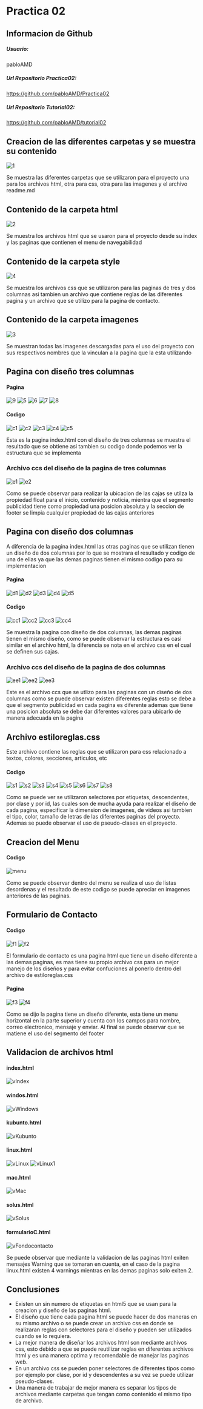 # Practica 02

## Informacion de Github

##### Usuario:
pabloAMD

##### Url Repositorio Practica02:
https://github.com/pabloAMD/Practica02

##### Url Repositorio Tutorial02:
https://github.com/pabloAMD/tutorial02

## Creacion de las diferentes carpetas y se muestra su contenido 

![1](https://user-images.githubusercontent.com/33675679/67644665-65309400-f8f1-11e9-88c3-c5219de5153d.JPG)

Se muestra las diferentes carpetas que se utilizaron para el proyecto una para los archivos html, otra para css, otra para las imagenes y el archivo readme.md

## Contenido de la carpeta html

![2](https://user-images.githubusercontent.com/33675679/67644779-80e86a00-f8f2-11e9-8562-16b67811a844.JPG)

Se muestra los archivos html que se usaron para  el proyecto desde su index y las paginas que contienen el menu de navegabilidad

## Contenido de la carpeta style

![4](https://user-images.githubusercontent.com/33675679/67644842-e3da0100-f8f2-11e9-89ee-7bda9a1b67a3.JPG)

Se muestra los archivos css que se utilizaron para las paginas de tres y dos columnas asi tambien un archivo que contiene reglas de las diferentes pagina y un archivo que se utilizo para la pagina de contacto.

## Contenido de la carpeta imagenes

![3](https://user-images.githubusercontent.com/33675679/67644910-54811d80-f8f3-11e9-92af-85f5cf772795.JPG)

Se muestran todas las imagenes descargadas para el uso del proyecto con sus respectivos nombres que la vinculan a la pagina que la esta utilizando 

## Pagina con diseño tres columnas 
#### Pagina

![9](https://user-images.githubusercontent.com/33675679/67646209-e0e30e80-f8fa-11e9-92cb-01c73d23483d.JPG)
![5](https://user-images.githubusercontent.com/33675679/67645083-92cb0c80-f8f4-11e9-8ca3-39ec10e8a157.JPG)
![6](https://user-images.githubusercontent.com/33675679/67645136-e178a680-f8f4-11e9-9676-8014a7d00a55.JPG)
![7](https://user-images.githubusercontent.com/33675679/67645178-1c7ada00-f8f5-11e9-98b1-04bb93b83744.JPG)
![8](https://user-images.githubusercontent.com/33675679/67645211-43391080-f8f5-11e9-8b9a-cb3c0615da9d.JPG)

#### Codigo

![c1](https://user-images.githubusercontent.com/33675679/67645332-1802f100-f8f6-11e9-8c5c-7c4c259801b0.JPG)
![c2](https://user-images.githubusercontent.com/33675679/67645333-1802f100-f8f6-11e9-893b-a916217937eb.JPG)
![c3](https://user-images.githubusercontent.com/33675679/67645334-1802f100-f8f6-11e9-84f3-a4441fd3898e.JPG)
![c4](https://user-images.githubusercontent.com/33675679/67645335-189b8780-f8f6-11e9-9153-f1f8864a5c7b.JPG)
![c5](https://user-images.githubusercontent.com/33675679/67645336-189b8780-f8f6-11e9-9b2d-8b7294ec5886.JPG)

Esta es la pagina index.html con el diseño de tres columnas se muestra el resultado que se obtiene asi tambien su codigo donde podemos ver la estructura que se implementa 

### Archivo ccs del diseño de la pagina de tres columnas

![e1](https://user-images.githubusercontent.com/33675679/67645443-d3c42080-f8f6-11e9-914b-e2f2af7f795f.JPG)
![e2](https://user-images.githubusercontent.com/33675679/67645444-d3c42080-f8f6-11e9-9205-f0c3f66cdd7a.JPG)

Como se puede observar para realizar la ubicacion de las cajas se utilza la propiedad float para el inicio, contenido y noticia, mientra que el segmento publicidad tiene como propiedad una posicion absoluta y la seccion de footer se limpia cualquier propiedad de las cajas anteriores

## Pagina con diseño dos columnas
A diferencia de la pagina index.html las otras paginas que se utilizan tienen un diseño de dos columnas por lo que se mostrara el resultado y codigo de una de ellas ya que las demas paginas tienen el mismo codigo para su implementacion

#### Pagina

![d1](https://user-images.githubusercontent.com/33675679/67645917-78dff880-f8f9-11e9-9c4b-f21c787304e2.JPG)
![d2](https://user-images.githubusercontent.com/33675679/67645913-78476200-f8f9-11e9-8ae4-3cccefa4d1ba.JPG)
![d3](https://user-images.githubusercontent.com/33675679/67645914-78476200-f8f9-11e9-9499-28fbbd150434.JPG)
![d4](https://user-images.githubusercontent.com/33675679/67645915-78dff880-f8f9-11e9-8def-e94035bfa8db.JPG)
![d5](https://user-images.githubusercontent.com/33675679/67645916-78dff880-f8f9-11e9-9236-0f6ab31f682e.JPG)

#### Codigo 
![cc1](https://user-images.githubusercontent.com/33675679/67646097-6914e400-f8fa-11e9-8ca4-886785cfcd03.JPG)
![cc2](https://user-images.githubusercontent.com/33675679/67646093-687c4d80-f8fa-11e9-9cd4-0bd587ebb60f.JPG)
![cc3](https://user-images.githubusercontent.com/33675679/67646094-6914e400-f8fa-11e9-9ac4-621ae9769459.JPG)
![cc4](https://user-images.githubusercontent.com/33675679/67646095-6914e400-f8fa-11e9-97ad-4998107f1d86.JPG)


Se muestra la pagina con diseño de dos columnas, las demas paginas tienen el mismo diseño, como se puede observar la estructura es casi similar en el archivo html, la diferencia se nota en el archivo css en el cual se definen sus cajas.

### Archivo ccs del diseño de la pagina de dos columnas

![ee1](https://user-images.githubusercontent.com/33675679/67646303-7b435200-f8fb-11e9-9d8c-34301d329fc3.JPG)
![ee2](https://user-images.githubusercontent.com/33675679/67646304-7b435200-f8fb-11e9-893a-bc4f7fe222c8.JPG)
![ee3](https://user-images.githubusercontent.com/33675679/67646306-7b435200-f8fb-11e9-9f72-eca8d68c4bbf.JPG)

Este es el archivo ccs que se utlizo para las paginas con un diseño de dos columnas como se puede observar existen diferentes reglas esto se debe a que el segmento publicidad en cada pagina es diferente ademas que tiene una posicion absoluta se debe dar diferentes valores para ubicarlo de manera adecuada en la pagina

## Archivo estiloreglas.css 
Este archivo contiene las reglas que se utilizaron para css relacionado a textos, colores, secciones, articulos, etc

#### Codigo 

![s1](https://user-images.githubusercontent.com/33675679/67646922-543a4f80-f8fe-11e9-9d0c-270fa8af0d26.JPG)
![s2](https://user-images.githubusercontent.com/33675679/67646923-543a4f80-f8fe-11e9-8700-c6357b5af566.JPG)
![s3](https://user-images.githubusercontent.com/33675679/67646924-543a4f80-f8fe-11e9-8642-30daeddcefeb.JPG)
![s4](https://user-images.githubusercontent.com/33675679/67646925-54d2e600-f8fe-11e9-9126-14d6fdd74c67.JPG)
![s5](https://user-images.githubusercontent.com/33675679/67646926-54d2e600-f8fe-11e9-911f-772a56a40a7b.JPG)
![s6](https://user-images.githubusercontent.com/33675679/67646927-54d2e600-f8fe-11e9-90db-ca5e2f7d99e0.JPG)
![s7](https://user-images.githubusercontent.com/33675679/67646928-54d2e600-f8fe-11e9-9821-fd68fc80ecc7.JPG)
![s8](https://user-images.githubusercontent.com/33675679/67646929-54d2e600-f8fe-11e9-8b06-70207b258ef1.JPG)

Como se puede ver se utilizaron selectores por etiquetas, descendentes, por clase y por id, las cuales son de mucha ayuda para realizar el diseño de cada pagina, especificar la dimension de imagenes, de videos asi tambien el tipo, color, tamaño de letras de las diferentes paginas del proyecto.
Ademas se puede observar el uso de pseudo-clases en el proyecto.

## Creacion del Menu 
#### Codigo
![menu](https://user-images.githubusercontent.com/33675679/67647322-e7c05000-f8ff-11e9-98d6-819520eeeadb.JPG)

Como se puede observar dentro del menu se realiza el uso de listas desordenas y el resultado de este codigo se puede apreciar en imagenes anteriores de las paginas.
 
 ## Formulario de Contacto
#### Codigo 
![f1](https://user-images.githubusercontent.com/33675679/67647323-e7c05000-f8ff-11e9-84b8-8ea62e858a7c.JPG)
![f2](https://user-images.githubusercontent.com/33675679/67647324-e7c05000-f8ff-11e9-92a5-cfd401e40333.JPG)

El formulario de contacto es una pagina html que tiene un diseño diferente a las demas paginas, es mas tiene su propio archivo css para un mejor manejo de los diseños y para evitar confuciones al ponerlo dentro del archivo de estiloreglas.css

#### Pagina
![f3](https://user-images.githubusercontent.com/33675679/67647320-e727b980-f8ff-11e9-90d3-9624c1d40f1b.JPG)
![f4](https://user-images.githubusercontent.com/33675679/67647321-e7c05000-f8ff-11e9-9340-32c7c390d5e2.JPG)

Como se dijo la pagina tiene un diseño diferente, esta tiene un menu horizontal en la parte superior y cuenta con los campos para nombre, correo electronico, mensaje y enviar.
Al final se puede observar que se matiene el uso del segmento del footer

## Validacion de archivos html
#### index.html
![vIndex](https://user-images.githubusercontent.com/33675679/67648710-7fc03880-f904-11e9-9e50-591afc961457.JPG)

#### windos.html
![vWindows](https://user-images.githubusercontent.com/33675679/67648856-dc235800-f904-11e9-8d25-d1cd47fc978e.JPG)

#### kubunto.html
![vKubunto](https://user-images.githubusercontent.com/33675679/67648711-7fc03880-f904-11e9-829c-300b0bee0f29.JPG)

#### linux.html
![vLinux](https://user-images.githubusercontent.com/33675679/67648712-7fc03880-f904-11e9-9a2d-bfeebc077bef.JPG)
![vLinux1](https://user-images.githubusercontent.com/33675679/67648713-7fc03880-f904-11e9-966a-544262519aa5.JPG)

#### mac.html
![vMac](https://user-images.githubusercontent.com/33675679/67648714-7fc03880-f904-11e9-85ba-af7bb1ebe2eb.JPG)

#### solus.html
![vSolus](https://user-images.githubusercontent.com/33675679/67648716-8058cf00-f904-11e9-8736-285d23eeadf7.JPG)

#### formularioC.html
![vFondocontacto](https://user-images.githubusercontent.com/33675679/67648718-8058cf00-f904-11e9-9de3-1d79e5423ee7.JPG)

Se puede observar que mediante la validacion de las paginas html exiten mensajes Warning que se tomaran en cuenta, en el caso de la pagina linux.html existen 4 warnings mientras en las demas paginas solo exiten 2.

## Conclusiones
- Existen un sin numero de etiquetas en html5 que se usan para la creacion y diseño de las paginas html.
- El diseño que tiene cada pagina html se puede hacer de dos maneras en su mismo archivo o se puede crear un archivo css en donde se realizaran reglas con selectores para el diseño y pueden ser utilizados cuando se lo requiera.
- La mejor manera de diseñar los archivos html son mediante archivos css, esto debido a que se puede reutilizar reglas en diferentes archivos html y es una manera optima y recomendable de manejar las paginas web.
- En un archivo css se pueden poner selectores de diferentes tipos como por ejemplo por clase, por id y descendentes a su vez se puede utilizar pseudo-clases.
- Una manera de trabajar de mejor manera es separar los tipos de archivos mediante carpetas que tengan como contenido el mismo tipo de archivo.

















